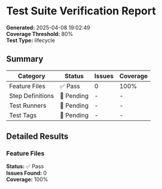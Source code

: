 # Test Suite Verification Report

**Generated:** 2025-04-08 19:02:49  
**Coverage Threshold:** 80%  
**Test Type:** lifecycle

## Summary

| Category | Status | Issues | Coverage |
|----------|--------|--------|----------|
| Feature Files | ✅ Pass | 0 | 100% |
| Step Definitions | 🔄 Pending | - | - |
| Test Runners | 🔄 Pending | - | - |
| Test Tags | 🔄 Pending | - | - |

## Detailed Results


### Feature Files

**Status:** ✅ Pass  
**Issues Found:** 0  
**Coverage:** 100%



